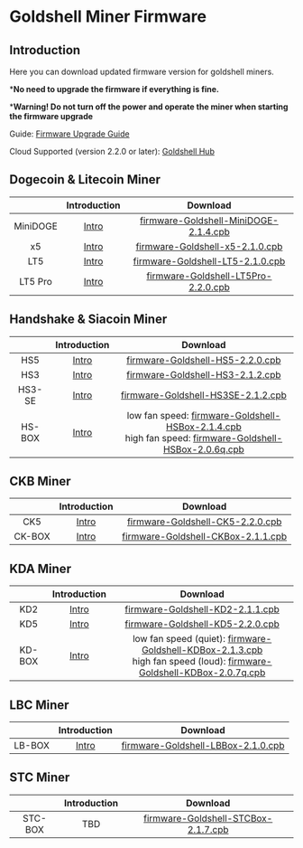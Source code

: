 #  Goldshell Miner Firmware 

## Introduction


Here you can download updated firmware version for goldshell miners.

***No need to upgrade the firmware if everything is fine.**

***Warning! Do not turn off the power and operate the miner when starting the firmware upgrade**  

Guide: [Firmware Upgrade Guide](https://www.goldshell.com/upgrade-firmware/)

Cloud Supported (version 2.2.0 or later): [Goldshell Hub](https://hub.goldshell.com/login)

## Dogecoin & Litecoin Miner


|     |  Introduction |  Download | 
|  :----:  | :----: | :----:  |
| MiniDOGE  | [Intro](https://www.goldshell.com/goldshell-mini-doge/ ) |  [firmware-Goldshell-MiniDOGE-2.1.4.cpb](https://raw.githubusercontent.com/goldshellminer/firmware/master/firmware-Goldshell-MiniDOGE-2.1.4.cpb)  | 
| x5  | [Intro]( https://www.goldshell.com/x5/ ) |  [firmware-Goldshell-x5-2.1.0.cpb](https://raw.githubusercontent.com/goldshellminer/firmware/master/firmware-Goldshell-x5-2.1.0.cpb)  | 
| LT5  | [Intro]( https://www.goldshell.com/lt5-doge-ltc-miner/ ) |  [firmware-Goldshell-LT5-2.1.0.cpb](https://raw.githubusercontent.com/goldshellminer/firmware/master/firmware-Goldshell-LT5-2.1.0.cpb)  | 
| LT5 Pro  | [Intro](https://www.goldshell.com/lt5pro-doge-ltc-miner/ ) |  [firmware-Goldshell-LT5Pro-2.2.0.cpb](https://raw.githubusercontent.com/goldshellminer/firmware/master/firmware-Goldshell-LT5Pro-2.2.0.cpb)  | 



## Handshake & Siacoin Miner

|     |  Introduction |  Download | 
|  :----:  | :----: | :----:  |
| HS5  | [Intro](https://www.goldshell.com/hs5-miner/ ) |  [firmware-Goldshell-HS5-2.2.0.cpb](https://raw.githubusercontent.com/goldshellminer/firmware/master/firmware-Goldshell-HS5-2.2.0.cpb)  | 
| HS3  | [Intro](https://www.goldshell.com/hs3-miner-intro/)   |  [firmware-Goldshell-HS3-2.1.2.cpb](https://raw.githubusercontent.com/goldshellminer/firmware/master/firmware-Goldshell-HS3-2.1.2.cpb) | 
| HS3-SE  |  [Intro](https://www.goldshell.com/hs3-se-goldshelle-handshake-miner/)  |  [firmware-Goldshell-HS3SE-2.1.2.cpb](https://raw.githubusercontent.com/goldshellminer/firmware/master/firmware-Goldshell-HS3SE-2.1.2.cpb) | 
| HS-BOX  |  [Intro](https://www.goldshell.com/goldshell-hs-box/)  | low fan speed: [firmware-Goldshell-HSBox-2.1.4.cpb](https://raw.githubusercontent.com/goldshellminer/firmware/master/firmware-Goldshell-HSBox-2.1.4.cpb) <br> high fan speed: [firmware-Goldshell-HSBox-2.0.6q.cpb](https://raw.githubusercontent.com/goldshellminer/firmware/master/firmware-Goldshell-HSBox-2.0.6q.cpb) | 



## CKB Miner

  

|     |  Introduction |  Download | 
|  :----:  | :----: | :----:  |
| CK5  | [Intro](https://www.goldshell.com/ck5-ckb-miner/ ) | [firmware-Goldshell-CK5-2.2.0.cpb](https://raw.githubusercontent.com/goldshellminer/firmware/master/firmware-Goldshell-CK5-2.2.0.cpb) | 
| CK-BOX | [Intro](https://www.goldshell.com/goldshell-ck-box/ ) | [firmware-Goldshell-CKBox-2.1.1.cpb](https://raw.githubusercontent.com/goldshellminer/firmware/master/firmware-Goldshell-CKBox-2.1.1.cpb) | 


## KDA Miner

|     |  Introduction |  Download | 
|  :----:  | :----: | :----:  |
| KD2  | [Intro](https://www.goldshell.com/kd2-kadena-miner/ ) | [firmware-Goldshell-KD2-2.1.1.cpb](https://raw.githubusercontent.com/goldshellminer/firmware/master/firmware-Goldshell-KD2-2.1.1.cpb)| 
| KD5  | [Intro](https://www.goldshell.com/kd5-kadena-miner/ ) | [firmware-Goldshell-KD5-2.2.0.cpb](https://raw.githubusercontent.com/goldshellminer/firmware/master/firmware-Goldshell-KD5-2.2.0.cpb)| 
| KD-BOX  | [Intro](https://www.goldshell.com/goldshell-kd-box/ ) | low fan speed (quiet): [firmware-Goldshell-KDBox-2.1.3.cpb](https://raw.githubusercontent.com/goldshellminer/firmware/master/firmware-Goldshell-KDBox-2.1.3.cpb) <br> high fan speed (loud): [firmware-Goldshell-KDBox-2.0.7q.cpb](https://raw.githubusercontent.com/goldshellminer/firmware/master/firmware-Goldshell-KDBox-2.0.7q.cpb) |
 
  
## LBC Miner

|     |  Introduction |  Download | 
|  :----:  | :----: | :----:  |
| LB-BOX  | [Intro](https://www.goldshell.com/goldshell-lb-box/) | [firmware-Goldshell-LBBox-2.1.0.cpb](https://raw.githubusercontent.com/goldshellminer/firmware/master/firmware-Goldshell-LBBox-2.1.0.cpb)| 

## STC Miner

|     |  Introduction |  Download | 
|  :----:  | :----: | :----:  |
| STC-BOX  | TBD | [firmware-Goldshell-STCBox-2.1.7.cpb](https://raw.githubusercontent.com/goldshellminer/firmware/master/firmware-Goldshell-STCBox-2.1.7.cpb)| 






